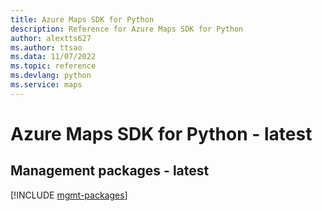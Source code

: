 ```yaml
---
title: Azure Maps SDK for Python
description: Reference for Azure Maps SDK for Python
author: alextts627
ms.author: ttsao
ms.data: 11/07/2022
ms.topic: reference
ms.devlang: python
ms.service: maps
---
```

# Azure Maps SDK for Python - latest

## Management packages - latest
[!INCLUDE [mgmt-packages](maps-mgmt-index.md)]
